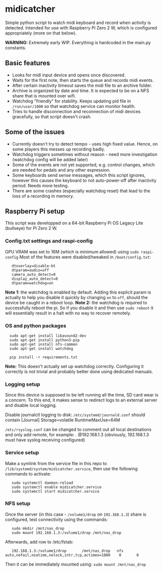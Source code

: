 # midicatcher
Simple python script to watch midi keyboard and record when activity is detected. Intended for use with Raspberry Pi Zero 2 W, which is configured appropriately (more on that below).

**WARNING:** Extremely early WIP. Everything is hardcoded in the main.py constants.

## Basic features

* Looks for midi input device and opens once discovered.
* Waits for the first note, then starts the queue and records midi events.
* After certain inactivity timeout saves the midi file to an archive folder.
* Archive is organized by date and time. It is expected to be on a NFS share that is mounted over wifi.
* Watchdog "friendly" for stability. Keeps updating pid file in `/run/user/1000` so that watchdog service can monitor health.
* Tries to handle disconnection and reconnection of midi devices gracefully, so that script doesn't crash.

## Some of the issues

* Currently doesn't try to detect tempo - uses high fixed value. Hence, on some players this messes up recording badly.
* Watchdog triggers sometimes without reason - need more investigation (watchdog config will be added later)
* Some of the events are not yet supported, e.g. control changes, which are needed for pedals and any other expression.
* Some keyboards send sense messages, which this script ignores, however this causes the keyboard to not auto-power-off after inactivity period. Needs more testing.
* There are some crashes (especially watchdog reset) that lead to the loss of a recording in memory.

## Raspberry Pi setup

This script was developped on a 64-bit Raspberry Pi OS Legacy Lite (bullseye) for Pi Zero 2 W.

### Config.txt settings and raspi-config
GPU VRAM was set to 16M (which is minimum allowed) using `sudo raspi-config`
Most of the features were disabled/tweaked in `/boot/config.txt`:
```
   dtoverlay=disable-bt
   dtparam=audio=off
   camera_auto_detect=0
   display_auto_detect=0
   dtparam=watchdog=on
```
**Note 1:** the watchdog is enabled by default. Adding this explicit param is actually to help you disable it quickly by changing `on` to `off`, should the device be caught in a reboot loop.
**Note 2:** the watchdog is required to successfully reboot the pi. So if you disable it and then use `sudo reboot` it will essentially result in a halt with no way to recover remotely.

### OS and python packages
```
  sudo apt-get install libasound2-dev
  sudo apt-get install python3-pip
  sudo apt-get install nfs-common
  sudo apt-get install watchdog

  pip install -r requirements.txt
```
**Note:** This doesn't actually set up watchdog correctly. Configuring it correctly is not trivial and probably better done using dedicated manuals.


### Logging setup
Since this device is supposed to be left running all the time, SD card wear is a concern. To this end, it makes sense to redirect logs to an external server and disable local logging.

Disable journalctl logging to disk:
`/etc/systemd/journald.conf` should contain
    [Journal]
    Storage=volatile
    RuntimeMaxUse=64M

`/etc/rsyslog.conf` can be changed to comment out all local destinations and only add remote, for example:
    *.* @192.168.1.3
(obviously, 192.168.1.3 must have syslog receiving configured)

### Service setup
Make a symlink from the service file in this repo to `/lib/systemd/system/midicatcher.service`, then use the following commands to activate:
```
   sudo systemctl daemon-reload
   sudo systemctl enable midicatcher.service
   sudo systemctl start midicatcher.service
```
### NFS setup
Once the server (in this case - `/volume1/drop` on `192.168.1.3`) share is configured, test connectivity using the commands:
```
   sudo mkdir /mnt/nas_drop
   sudo mount 192.168.1.3:/volume1/drop /mnt/nas_drop
```
Afterwards, add row to /etc/fstab:
```
   192.168.1.3:/volume1/drop       /mnt/nas_drop   nfs auto,nofail,noatime,nolock,intr,tcp,actimeo=1800    0       0
```
Then it can be immediately mounted using: `sudo mount /mnt/nas_drop`

